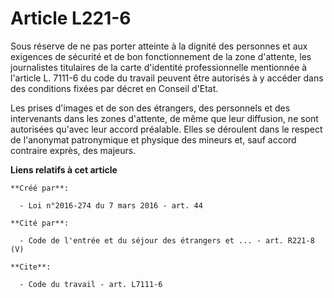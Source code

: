 # Article L221-6

Sous réserve de ne pas porter atteinte à la dignité des personnes et aux  exigences de sécurité et de bon fonctionnement de
la zone d'attente, les  journalistes titulaires de la carte d'identité professionnelle mentionnée à l'article L. 7111-6 du
code du  travail peuvent être autorisés à y accéder dans des  conditions fixées par décret en Conseil d'Etat.

Les prises  d'images et de son des étrangers, des personnels et des intervenants dans les  zones d'attente, de même que leur
diffusion, ne sont autorisées qu'avec leur  accord préalable. Elles se déroulent dans le respect de l'anonymat patronymique
et physique des mineurs et, sauf accord contraire exprès, des  majeurs.

**Liens relatifs à cet article**

	**Créé par**:

	  - Loi n°2016-274 du 7 mars 2016 - art. 44

	**Cité par**:

	  - Code de l'entrée et du séjour des étrangers et ... - art. R221-8 (V)

	**Cite**:

	  - Code du travail - art. L7111-6
